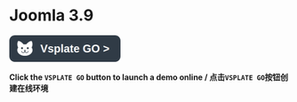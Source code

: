 # Joomla 3.9

<a href="https://www.vsplate.com/?docker-compose=https://github.com/vsplate/dcenvs/joomla/3.9"><img alt="VSPLATE GO" src="https://raw.githubusercontent.com/vsplate/images/master/vsgo_btn.png" width="200px"></a>

**Click the `VSPLATE GO` button to launch a demo online / 点击`VSPLATE GO`按钮创建在线环境**